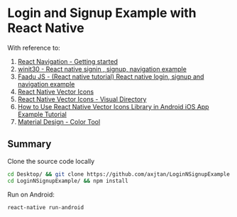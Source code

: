 # Login and Signup Example with React Native

With reference to:

1. [React Navigation - Getting started](https://reactnavigation.org/docs/en/getting-started.html)
2. [winit30 - React native signin , signup, navigation example](https://github.com/winit30/React-native-login-register-navigation-example)
3. [Faadu JS - (React native tutorial) React native login, signup and navigation example](https://www.youtube.com/watch?v=_K41vd_W2qE)
4. [React Native Vector Icons](https://github.com/oblador/react-native-vector-icons)
5. [React Native Vector Icons - Visual Directory](https://oblador.github.io/react-native-vector-icons/)
6. [How to Use React Native Vector Icons Library in Android iOS App Example Tutorial](https://reactnativecode.com/use-react-native-vector-icons-library/)
7. [Material Design - Color Tool](https://material.io/tools/color/#!/?view.left=0&amp;view.right=0&view.right=0)

## Summary

Clone the source code locally

```bash
cd Desktop/ && git clone https://github.com/axjtan/LoginNSignupExample.git
cd LoginNSignupExample/ && npm install
```

Run on Android:

```bash
react-native run-android
```
